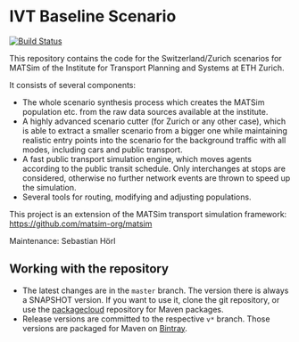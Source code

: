 # IVT Baseline Scenario

[![Build Status](https://travis-ci.org/matsim-eth/av.svg?branch=master)](https://travis-ci.org/matsim-eth/baseline_scenario)

This repository contains the code for the Switzerland/Zurich scenarios for MATSim of the Institute 
for Transport Planning and Systems at ETH Zurich.

It consists of several components:
- The whole scenario synthesis process which creates the MATSim population etc. from the raw data sources available at the institute.
- A highly advanced scenario cutter (for Zurich or any other case), which is able to extract a smaller scenario from a bigger one
while maintaining realistic entry points into the scenario for the background traffic with all modes, including cars and public transport.
- A fast public transport simulation engine, which moves agents according to the public transit schedule. Only interchanges at stops are
considered, otherwise no further network events are thrown to speed up the simulation.
- Several tools for routing, modifying and adjusting populations.

This project is an extension of the MATSim transport simulation framework:
https://github.com/matsim-org/matsim

Maintenance: Sebastian Hörl

## Working with the repository

- The latest changes are in the `master` branch. The version there is always a SNAPSHOT version. If you want to use it, clone the git repository, or use the [packagecloud](https://packagecloud.io/eth-ivt/matsim/packages/java/ch.ethz.matsim/av-0.1.2-SNAPSHOT.jar) repository for Maven packages.
- Release versions are committed to the respective `v*` branch. Those versions are packaged for Maven on [Bintray](https://bintray.com/matsim-eth/matsim/av).
